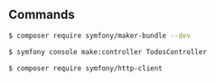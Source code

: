 ## Commands
```bash
$ composer require symfony/maker-bundle --dev  
```

```bash
$ symfony console make:controller TodosController
```

```bash
$ composer require symfony/http-client
```
